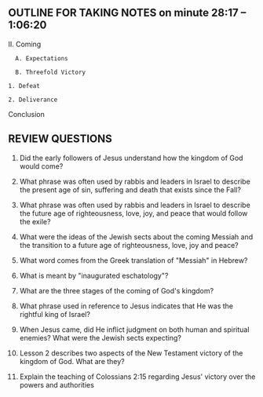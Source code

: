 ## OUTLINE FOR TAKING NOTES on minute 28:17 – 1:06:20

II. Coming

      A. Expectations 

      B. Threefold Victory 

  	1. Defeat 

  	2. Deliverance 

Conclusion 


## REVIEW QUESTIONS

1. Did the early followers of Jesus understand how the kingdom of God would come? 

2. What phrase was often used by rabbis and leaders in Israel to describe the present age of sin, suffering and death that exists since the Fall? 

3. What phrase was often used by rabbis and leaders in Israel to describe the future age of righteousness, love, joy, and peace that would follow the exile?

4. What were the ideas of the Jewish sects about the coming Messiah and the transition to a future age of righteousness, love, joy and peace?

5. What word comes from the Greek translation of "Messiah" in Hebrew? 

6. What is meant by "inaugurated eschatology"? 

7. What are the three stages of the coming of God's kingdom? 

8. What phrase used in reference to Jesus indicates that He was the rightful king of Israel? 

9. When Jesus came, did He inflict judgment on both human and spiritual enemies? What were the Jewish sects expecting?

10. Lesson 2 describes two aspects of the New Testament victory of the kingdom of God. What are they?
 
11. Explain the teaching of Colossians 2:15 regarding Jesus' victory over the powers and authorities
